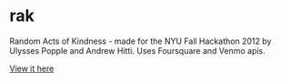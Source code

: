 rak
===

Random Acts of Kindness - made for the NYU Fall Hackathon 2012 by Ulysses Popple and Andrew Hitti.
Uses Foursquare and Venmo apis.

[View it here](http://rak.ulyssespopple.com/)
